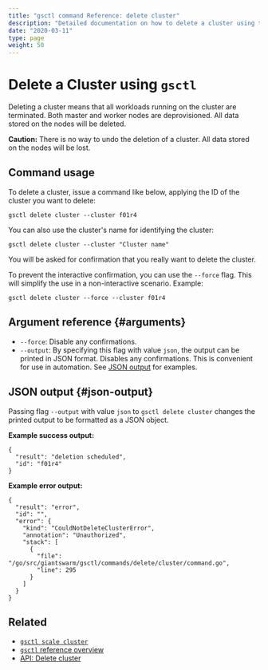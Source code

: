 ```yaml
---
title: "gsctl command Reference: delete cluster"
description: "Detailed documentation on how to delete a cluster using the 'delete cluster' command in gsctl."
date: "2020-03-11"
type: page
weight: 50
---
```


# Delete a Cluster using `gsctl`

Deleting a cluster means that all workloads running on the cluster are terminated. Both master and worker nodes are deprovisioned. All data stored on the nodes will be deleted.

__Caution:__ There is no way to undo the deletion of a cluster. All data stored on the nodes will be lost.

## Command usage

To delete a cluster, issue a command like below, applying the ID of the cluster you want to delete:

```nohighlight
gsctl delete cluster --cluster f01r4
```

You can also use the cluster's name for identifying the cluster:

```nohighlight
gsctl delete cluster --cluster "Cluster name"
```

You will be asked for confirmation that you really want to delete the cluster.

To prevent the interactive confirmation, you can use the `--force` flag. This will simplify the use in a non-interactive scenario. Example:

```nohighlight
gsctl delete cluster --force --cluster f01r4
```

## Argument reference {#arguments}

- `--force`: Disable any confirmations.
- `--output`: By specifying this flag with value `json`, the output can be printed in JSON format. Disables any confirmations. This is convenient for use in automation. See [JSON output](#json-output) for examples.

## JSON output {#json-output}

Passing flag `--output` with value `json` to `gsctl delete cluster` changes the printed output to be formatted as a JSON object.

**Example success output:**

```nohighlight
{
  "result": "deletion scheduled",
  "id": "f01r4"
}
```

**Example error output:**

```nohighlight
{
  "result": "error",
  "id": "",
  "error": {
    "kind": "CouldNotDeleteClusterError",
    "annotation": "Unauthorized",
    "stack": [
      {
        "file": "/go/src/giantswarm/gsctl/commands/delete/cluster/command.go",
        "line": 295
      }
    ]
  }
}
```

## Related

- [`gsctl scale cluster`](../scale-cluster/)
- [`gsctl` reference overview](../)
- [API: Delete cluster](/api/#operation/deleteCluster)
